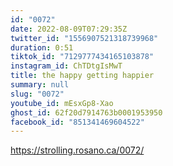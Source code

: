 ```yaml
---
id: "0072"
date: 2022-08-09T07:29:35Z
twitter_id: "1556907521318739968"
duration: 0:51
tiktok_id: "7129777434165103878"
instagram_id: ChTDtgIsMwT
title: the happy getting happier
summary: null
slug: "0072"
youtube_id: mEsxGp8-Xao
ghost_id: 62f20d7914763b0001953950
facebook_id: "851341469604522"
---
```

https://strolling.rosano.ca/0072/
